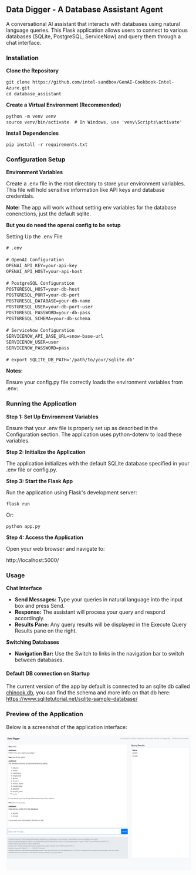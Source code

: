 ## Data Digger - A Database Assistant Agent

A conversational AI assistant that interacts with databases using natural language queries. This Flask application allows users to connect to various databases (SQLite, PostgreSQL, ServiceNow) and query them through a chat interface.


### Installation

**Clone the Repository**


```
git clone https://github.com/intel-sandbox/GenAI-Cookbook-Intel-Azure.git
cd database_assistant
```

**Create a Virtual Environment (Recommended)**


```
python -m venv venv
source venv/bin/activate  # On Windows, use 'venv\Scripts\activate'
```

**Install Dependencies**

```
pip install -r requirements.txt
```

### Configuration Setup


**Environment Variables**

Create a .env file in the root directory to store your environment variables. This file will hold sensitive information like API keys and database credentials.

**Note:** The app will work without setting env variables for the database conenctions, just the default sqlite.

**But you do need the openai config to be setup**

Setting Up the .env File


```
# .env

# OpenAI Configuration
OPENAI_API_KEY=your-api-key
OPENAI_API_HOST=your-api-host

# PostgreSQL Configuration
POSTGRESQL_HOST=your-db-host
POSTGRESQL_PORT=your-db-port
POSTGRESQL_DATABASE=your-db-name
POSTGRESQL_USER=your-db-port-user
POSTGRESQL_PASSWORD=your-db-pass
POSTGRESQL_SCHEMA=your-db-schema

# ServiceNow Configuration
SERVICENOW_API_BASE_URL=snow-base-url
SERVICENOW_USER=user
SERVICENOW_PASSWORD=pass

# export SQLITE_DB_PATH='/path/to/your/sqlite.db'
```

**Notes:**

Ensure your config.py file correctly loads the environment variables from .env:


### Running the Application


**Step 1: Set Up Environment Variables**

Ensure that your .env file is properly set up as described in the Configuration section. The application uses python-dotenv to load these variables.

**Step 2: Initialize the Application**

The application initializes with the default SQLite database specified in your .env file or config.py.

**Step 3: Start the Flask App**

Run the application using Flask's development server:
```
flask run
```

Or:
```
python app.py
```

**Step 4: Access the Application**

Open your web browser and navigate to:


http://localhost:5000/


### Usage


**Chat Interface**


- **Send Messages:** Type your queries in natural language into the input box and press Send.
- **Response:** The assistant will process your query and respond accordingly.
- **Results Pane:** Any query results will be displayed in the Execute Query Results pane on the right.

**Switching Databases**
- **Navigation Bar:** Use the Switch to links in the navigation bar to switch between databases.

#### Default DB connection on Startup
The current version of the app by default is connected to an sqlite db called [chinook.db](https://github.com/intel-sandbox/GenAI-Cookbook-Intel-Azure/blob/main/database_assistant/data/chinook.db), you can find the schema and more info on that db here: https://www.sqlitetutorial.net/sqlite-sample-database/

### Preview of the Application

Below is a screenshot of the application interface:

![Data Digger Chat Interface](images/data_digger.png)
